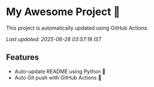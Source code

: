 # My Awesome Project 🚀

This project is automatically updated using GitHub Actions.

_Last updated: 2025-06-28 03:57:18 IST_

## Features
- Auto-update README using Python 🐍
- Auto Git push with GitHub Actions 🤖
